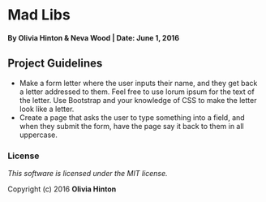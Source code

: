 # Mad Libs

#### By Olivia Hinton & Neva Wood | Date: June 1, 2016

## Project Guidelines

* Make a form letter where the user inputs their name, and they get back a letter addressed to them. Feel free to use lorum ipsum for the text of the letter. Use Bootstrap and your knowledge of CSS to make the letter look like a letter.
* Create a page that asks the user to type something into a field, and when they submit the form, have the page say it back to them in all uppercase.

### License

*This software is licensed under the MIT license.*

Copyright (c) 2016 **Olivia Hinton**
